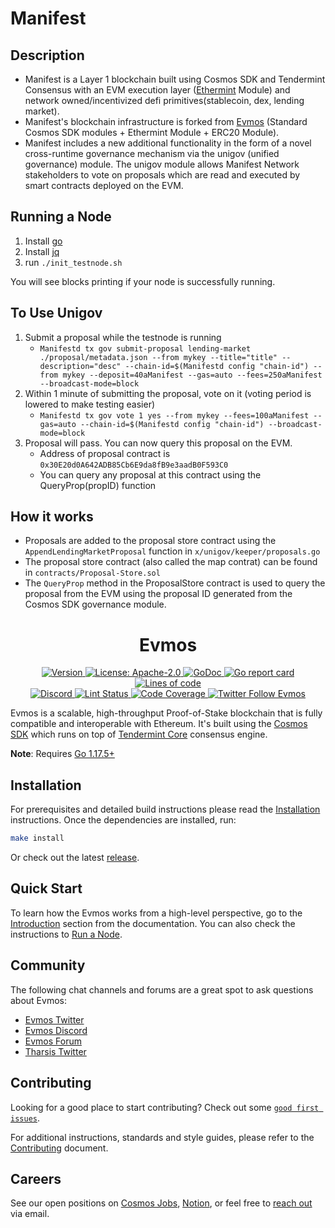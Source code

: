 # Manifest
## Description
- Manifest is a Layer 1 blockchain built using Cosmos SDK and Tendermint Consensus with an EVM execution layer ([Ethermint](https://github.com/tharsis/ethermint) Module) and network owned/incentivized defi primitives(stablecoin, dex, lending market).
- Manifest's blockchain infrastructure is forked from [Evmos](https://github.com/tharsis/evmos) (Standard Cosmos SDK modules + Ethermint Module + ERC20 Module). 
- Manifest includes a new additional functionality in the form of a novel cross-runtime governance mechanism via the unigov (unified governance) module. The unigov module allows Manifest Network stakeholders to vote on proposals which are read and executed by smart contracts deployed on the EVM.

## Running a Node
1. Install [go](https://go.dev/doc/install)
2. Install [jq](https://stedolan.github.io/jq/download/)
3. run `./init_testnode.sh`

You will see blocks printing if your node is successfully running. 

## To Use Unigov
1. Submit a proposal while the testnode is running
    - `Manifestd tx gov submit-proposal lending-market ./proposal/metadata.json --from mykey --title="title" --description="desc" --chain-id=$(Manifestd config "chain-id") --from mykey --deposit=40aManifest --gas=auto --fees=250aManifest --broadcast-mode=block`
2. Within 1 minute of submitting the proposal, vote on it (voting period is lowered to make testing easier)
    - `Manifestd tx gov vote 1 yes --from mykey --fees=100aManifest --gas=auto --chain-id=$(Manifestd config "chain-id") --broadcast-mode=block`
3. Proposal will pass. You can now query this proposal on the EVM. 
    - Address of proposal contract is `0x30E20d0A642ADB85Cb6E9da8fB9e3aadB0F593C0`
    - You can query any proposal at this contract using the QueryProp(propID) function

## How it works
- Proposals are added to the proposal store contract using the `AppendLendingMarketProposal` function in `x/unigov/keeper/proposals.go`
- The proposal store contract (also called the map contrat) can be found in `contracts/Proposal-Store.sol`
- The `QueryProp` method in the ProposalStore contract is used to query the proposal from the EVM using the proposal ID generated from the Cosmos SDK governance module. 


<div align="center">
  <h1> Evmos </h1>
</div>

<!-- TODO: add banner -->
<!-- ![banner](docs/ethermint.jpg) -->

<div align="center">
  <a href="https://github.com/tharsis/evmos/releases/latest">
    <img alt="Version" src="https://img.shields.io/github/tag/tharsis/evmos.svg" />
  </a>
  <a href="https://github.com/tharsis/evmos/blob/main/LICENSE">
    <img alt="License: Apache-2.0" src="https://img.shields.io/github/license/tharsis/evmos.svg" />
  </a>
  <a href="https://pkg.go.dev/github.com/tharsis/evmos">
    <img alt="GoDoc" src="https://godoc.org/github.com/tharsis/evmos?status.svg" />
  </a>
  <a href="https://goreportcard.com/report/github.com/tharsis/evmos">
    <img alt="Go report card" src="https://goreportcard.com/badge/github.com/tharsis/evmos"/>
  </a>
  <a href="https://bestpractices.coreinfrastructure.org/projects/5018">
    <img alt="Lines of code" src="https://img.shields.io/tokei/lines/github/tharsis/evmos">
  </a>
</div>
<div align="center">
  <a href="https://discord.gg/evmos">
    <img alt="Discord" src="https://img.shields.io/discord/809048090249134080.svg" />
  </a>
  <a href="https://github.com/tharsis/evmos/actions?query=branch%3Amain+workflow%3ALint">
    <img alt="Lint Status" src="https://github.com/tharsis/evmos/actions/workflows/lint.yml/badge.svg?branch=main" />
  </a>
  <a href="https://codecov.io/gh/tharsis/evmos">
    <img alt="Code Coverage" src="https://codecov.io/gh/tharsis/evmos/branch/main/graph/badge.svg" />
  </a>
  <a href="https://twitter.com/EvmosOrg">
    <img alt="Twitter Follow Evmos" src="https://img.shields.io/twitter/follow/EvmosOrg"/>
  </a>
</div>

Evmos is a scalable, high-throughput Proof-of-Stake blockchain that is fully compatible and
interoperable with Ethereum. It's built using the [Cosmos SDK](https://github.com/cosmos/cosmos-sdk/) which runs on top of [Tendermint Core](https://github.com/tendermint/tendermint) consensus engine.

**Note**: Requires [Go 1.17.5+](https://golang.org/dl/)

## Installation

For prerequisites and detailed build instructions please read the [Installation](https://evmos.dev/quickstart/installation.html) instructions. Once the dependencies are installed, run:

```bash
make install
```

Or check out the latest [release](https://github.com/tharsis/evmos/releases).

## Quick Start

To learn how the Evmos works from a high-level perspective, go to the [Introduction](https://evmos.dev/intro/overview.html) section from the documentation. You can also check the instructions to [Run a Node](https://evmos.dev/quickstart/run_node.html).

## Community

The following chat channels and forums are a great spot to ask questions about Evmos:

- [Evmos Twitter](https://twitter.com/EvmosOrg)
- [Evmos Discord](https://discord.gg/evmos)
- [Evmos Forum](https://commonwealth.im/evmos)
- [Tharsis Twitter](https://twitter.com/TharsisHQ)

## Contributing

Looking for a good place to start contributing? Check out some [`good first issues`](https://github.com/tharsis/evmos/issues?q=is%3Aopen+is%3Aissue+label%3A%22good+first+issue%22).

For additional instructions, standards and style guides, please refer to the [Contributing](./CONTRIBUTING.md) document.

## Careers

See our open positions on [Cosmos Jobs](https://jobs.cosmos.network/project/evmos-d0sk1uxuh-remote/), [Notion](https://tharsis.notion.site), or feel free to [reach out](mailto:careers@thars.is) via email.

